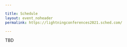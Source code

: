 ```yaml
---

title: Schedule
layout: event_noheader
permalink: https://lightningconferences2021.sched.com/

---
```


<!-- Do not delete the front matter above -->

TBD
